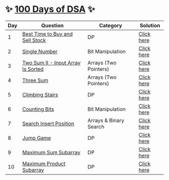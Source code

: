 # :sparkles: [100 Days of DSA](http://edu.prepfortech.in/100-days-of-dsa) :sparkles:

| Day | Question | Category | Solution
|--|--|--|--|
| 1 | [Best Time to Buy and Sell Stock](https://leetcode.com/problems/best-time-to-buy-and-sell-stock/) | DP | [Click here](https://github.com/Harishankar-GitHub/100-Days-of-DSA/blob/main/Best%20Time%20to%20Buy%20and%20Sell%20Stock/src/Solution.java) |
| 2 | [Single Number](https://leetcode.com/problems/single-number/) | Bit Manipulation | [Click here](https://github.com/Harishankar-GitHub/100-Days-of-DSA/tree/main/Single%20Number) |
| 3 | [Two Sum II - Input Array Is Sorted](https://leetcode.com/problems/two-sum-ii-input-array-is-sorted/) | Arrays (Two Pointers) | [Click here](https://github.com/Harishankar-GitHub/100-Days-of-DSA/blob/main/Two%20Sum%20II%20-%20Input%20Array%20Is%20Sorted/src/Solution.java) |
| 4 | [Three Sum](https://leetcode.com/problems/3sum/) | Arrays (Two Pointers) | [Click here](https://github.com/Harishankar-GitHub/100-Days-of-DSA/blob/main/Three%20Sum/src/Solution.java) |
| 5 | [Climbing Stairs](https://leetcode.com/problems/climbing-stairs/) | DP | [Click here](https://github.com/Harishankar-GitHub/100-Days-of-DSA/blob/main/Climbing%20Stairs/src/Solution.java) |
| 6 | [Counting Bits](https://leetcode.com/problems/counting-bits/) | Bit Manipulation | [Click here](https://github.com/Harishankar-GitHub/100-Days-of-DSA/blob/main/Counting%20Bits/src/Solution.java) |
| 7 | [Search Insert Position](https://leetcode.com/problems/search-insert-position/) | Arrays & Binary Search | [Click here](https://github.com/Harishankar-GitHub/100-Days-of-DSA/blob/main/Search%20Insert%20Position/src/Solution.java) |
| 8 | [Jump Game](https://leetcode.com/problems/jump-game/) | DP | [Click here](https://github.com/Harishankar-GitHub/100-Days-of-DSA/blob/main/Jump%20Game/src/Solution.java) |
| 9 | [Maximum Sum Subarray](https://leetcode.com/problems/maximum-subarray/) | DP | [Click here](https://github.com/Harishankar-GitHub/100-Days-of-DSA/blob/main/Maximum%20Sum%20Subarray/src/Solution.java) |
| 10 | [Maximum Product Subarray](https://leetcode.com/problems/maximum-product-subarray/) | DP | [Click here]() |
